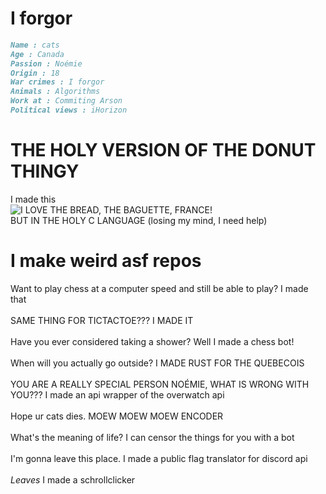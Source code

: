 # I forgor
```md
Name : cats
Age : Canada
Passion : Noémie
Origin : 18
War crimes : I forgor
Animals : Algorithms
Work at : Commiting Arson
Political views : iHorizon
```
# THE HOLY VERSION OF THE DONUT THINGY
I made this
<br>
![I LOVE THE BREAD, THE BAGUETTE, FRANCE!](https://user-images.githubusercontent.com/46300167/206304169-f15cd658-7cdf-4a56-931c-9e0943c43f28.gif)
<br>
BUT IN THE HOLY C LANGUAGE (losing my mind, I need help)
# I make weird asf repos
Want to play chess at a computer speed and still be able to play? I made that
<br><br>
SAME THING FOR TICTACTOE??? I MADE IT
<br><br>
Have you ever considered taking a shower? Well I made a chess bot!
<br><br>
When will you actually go outside? I MADE RUST FOR THE QUEBECOIS
<br><br>
YOU ARE A REALLY SPECIAL PERSON NOÉMIE, WHAT IS WRONG WITH YOU??? I made an api wrapper of the overwatch api
<br><br>
Hope ur cats dies. MOEW MOEW MOEW ENCODER
<br><br>
What's the meaning of life? I can censor the things for you with a bot
<br><br>
I'm gonna leave this place. I made a public flag translator for discord api
<br><br>
*Leaves* I made a schrollclicker
